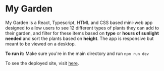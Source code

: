# My Garden

My Garden is a React, Typescript, HTML and CSS based mini-web app designed to allow users to see 12 different types of plants they can add to their garden, and filter for these items based on **type** or **hours of sunlight needed** and sort the plants based on **height**. The app is responsive but meant to be viewed on a desktop.

**To run it:**
Make sure you're in the main directory and run `npm run dev`

To see the deployed site, visit [here](https://jackieac04.github.io/MyGarden/).
